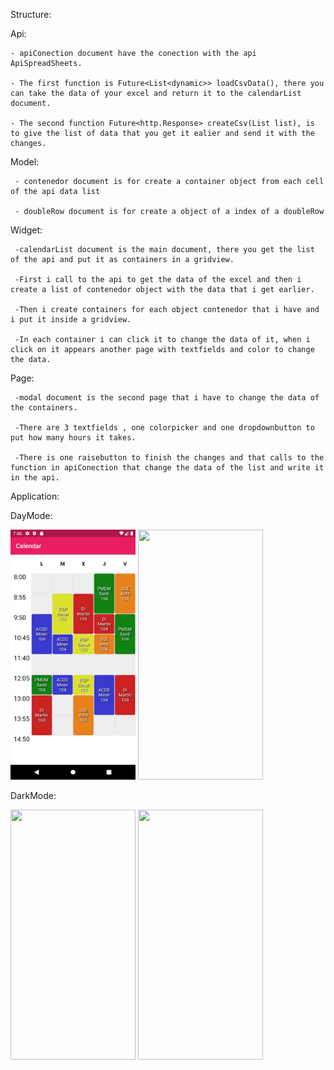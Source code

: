 Structure:

  Api:
  
    - apiConection document have the conection with the api ApiSpreadSheets.
    
    - The first function is Future<List<dynamic>> loadCsvData(), there you can take the data of your excel and return it to the calendarList document.
    
    - The second function Future<http.Response> createCsv(List list), is to give the list of data that you get it ealier and send it with the changes.
  
  Model:
  
     - contenedor document is for create a container object from each cell of the api data list
     
     - doubleRow document is for create a object of a index of a doubleRow
     
  
  Widget:
  
     -calendarList document is the main document, there you get the list of the api and put it as containers in a gridview.
     
     -First i call to the api to get the data of the excel and then i create a list of contenedor object with the data that i get earlier.
     
     -Then i create containers for each object contenedor that i have and i put it inside a gridview.
     
     -In each container i can click it to change the data of it, when i click on it appears another page with textfields and color to change the data.
     
  
  Page:
  
     -modal document is the second page that i have to change the data of the containers.
     
     -There are 3 textfields , one colorpicker and one dropdownbutton to put how many hours it takes.
     
     -There is one raisebutton to finish the changes and that calls to the function in apiConection that change the data of the list and write it in the api.
     
    
Application:

DayMode:
     
<img src="https://github.com/enetz7/flutter_Calendar/blob/main/lib/images/CalendarDay.png" width="200" height="400"/>

<img src="https://github.com/enetz7/flutter_Calendar/tree/main/lib/images/ModalDay.png" width="200" height="400"/>
        
DarkMode:

<img src="https://github.com/enetz7/flutter_Calendar/tree/main/lib/images/CalendarDark.png" width="200" height="400"/>

<img src="https://github.com/enetz7/flutter_Calendar/tree/main/lib/images/ModalDark.png" width="200" height="400"/>
    
